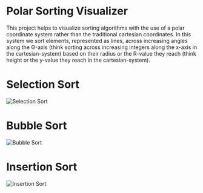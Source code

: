 # Polar Sorting Visualizer

This project helps to visualize sorting algorithms with the use of a polar coordinate system rather than the traditional cartesian coordinates. In this system we sort elements, represented as lines, across increasing angles along the Θ-axis (think sorting across increasing integers along the x-axis in the cartesian-system) based on their radius or the R-value they reach (think height or the y-value they reach in the cartesian-system).  

# Selection Sort
![Selection Sort](GIFVisualizations/SelectionSort.gif)

# Bubble Sort
![Bubble Sort](GIFVisualizations/BubbleSort.gif)

# Insertion Sort
![Insertion Sort](GIFVisualizations/InsertionSort.gif)
